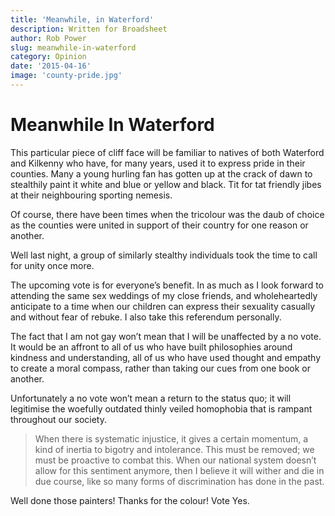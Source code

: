 ```yaml
---
title: 'Meanwhile, in Waterford'
description: Written for Broadsheet
author: Rob Power
slug: meanwhile-in-waterford
category: Opinion
date: '2015-04-16'
image: 'county-pride.jpg'
---
```

# Meanwhile In Waterford

This particular piece of cliff face will be familiar to natives of both Waterford and Kilkenny who have, for many years, used it to express pride in their counties. Many a young hurling fan has gotten up at the crack of dawn to stealthily paint it white and blue or yellow and black. Tit for tat friendly jibes at their neighbouring sporting nemesis.

Of course, there have been times when the tricolour was the daub of choice as the counties were united in support of their country for one reason or another.

Well last night, a group of similarly stealthy individuals took the time to call for unity once more.

The upcoming vote is for everyone’s benefit. In as much as I look forward to attending the same sex weddings of my close friends, and wholeheartedly anticipate to a time when our children can express their sexuality casually and without fear of rebuke. I also take this referendum personally.

The fact that I am not gay won’t mean that I will be unaffected by a no vote. It would be an affront to all of us who have built philosophies around kindness and understanding, all of us who have used thought and empathy to create a moral compass, rather than taking our cues from one book or another.

Unfortunately a no vote won’t mean a return to the status quo; it will legitimise the woefully outdated thinly veiled homophobia that is rampant throughout our society.

> When there is systematic injustice, it gives a certain momentum, a kind of inertia to bigotry and intolerance. This must be removed; we must be proactive to combat this. When our national system doesn’t allow for this sentiment anymore, then I believe it will wither and die in due course, like so many forms of discrimination has done in the past.

Well done those painters! Thanks for the colour! Vote Yes.
